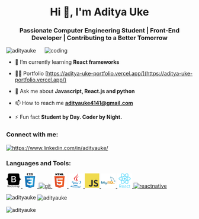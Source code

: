 <h1 align="center">Hi 👋, I'm Aditya Uke</h1>
<h3 align="center">Passionate Computer Engineering Student | Front-End Developer | Contributing to a Better Tomorrow</h3>
<img align="right" alt="coding" width="400" src="https://www.google.com/search?q=student%20coding%20gif&tbm=isch&tbs=rimg:Cc4Y0hKtF3fwYQxicOBgZ9VRsgITCgIIABAAOgQIARAAQAFVQDHoPsACANgCAOACAA&hl=en&sa=X&ved=0CCUQuIIBahcKEwjw0I71-5eAAxUAAAAAHQAAAAAQEQ&biw=1519&bih=706#imgrc=8slf02g053EjXM">

<p align="left"> <img src="https://komarev.com/ghpvc/?username=adityauke&label=Profile%20views&color=0e75b6&style=flat" alt="adityauke" /> </p>

- 🌱 I’m currently learning **React frameworks**

- 👨‍💻 Portfolio [https://aditya-uke-portfolio.vercel.app/](https://aditya-uke-portfolio.vercel.app/)

- 💬 Ask me about **Javascript, React.js and python**

- 📫 How to reach me **adityauke4141@gmail.com**

- ⚡ Fun fact **Student by Day. Coder by Night.**

<h3 align="left">Connect with me:</h3>
<p align="left">
<a href="https://linkedin.com/in/https://www.linkedin.com/in/adityauke/" target="blank"><img align="center" src="https://raw.githubusercontent.com/rahuldkjain/github-profile-readme-generator/master/src/images/icons/Social/linked-in-alt.svg" alt="https://www.linkedin.com/in/adityauke/" height="30" width="40" /></a>
</p>

<h3 align="left">Languages and Tools:</h3>
<p align="left"> <a href="https://getbootstrap.com" target="_blank" rel="noreferrer"> <img src="https://raw.githubusercontent.com/devicons/devicon/master/icons/bootstrap/bootstrap-plain-wordmark.svg" alt="bootstrap" width="40" height="40"/> </a> <a href="https://www.w3schools.com/css/" target="_blank" rel="noreferrer"> <img src="https://raw.githubusercontent.com/devicons/devicon/master/icons/css3/css3-original-wordmark.svg" alt="css3" width="40" height="40"/> </a> <a href="https://git-scm.com/" target="_blank" rel="noreferrer"> <img src="https://www.vectorlogo.zone/logos/git-scm/git-scm-icon.svg" alt="git" width="40" height="40"/> </a> <a href="https://www.w3.org/html/" target="_blank" rel="noreferrer"> <img src="https://raw.githubusercontent.com/devicons/devicon/master/icons/html5/html5-original-wordmark.svg" alt="html5" width="40" height="40"/> </a> <a href="https://www.java.com" target="_blank" rel="noreferrer"> <img src="https://raw.githubusercontent.com/devicons/devicon/master/icons/java/java-original.svg" alt="java" width="40" height="40"/> </a> <a href="https://developer.mozilla.org/en-US/docs/Web/JavaScript" target="_blank" rel="noreferrer"> <img src="https://raw.githubusercontent.com/devicons/devicon/master/icons/javascript/javascript-original.svg" alt="javascript" width="40" height="40"/> </a> <a href="https://www.mysql.com/" target="_blank" rel="noreferrer"> <img src="https://raw.githubusercontent.com/devicons/devicon/master/icons/mysql/mysql-original-wordmark.svg" alt="mysql" width="40" height="40"/> </a> <a href="https://reactjs.org/" target="_blank" rel="noreferrer"> <img src="https://raw.githubusercontent.com/devicons/devicon/master/icons/react/react-original-wordmark.svg" alt="react" width="40" height="40"/> </a> <a href="https://reactnative.dev/" target="_blank" rel="noreferrer"> <img src="https://reactnative.dev/img/header_logo.svg" alt="reactnative" width="40" height="40"/> </a> </p>

<p><img align="left" src="https://github-readme-stats.vercel.app/api/top-langs?username=adityauke&show_icons=true&locale=en&layout=compact" alt="adityauke" /></p>

<p>&nbsp;<img align="center" src="https://github-readme-stats.vercel.app/api?username=adityauke&show_icons=true&locale=en" alt="adityauke" /></p>

<p><img align="center" src="https://github-readme-streak-stats.herokuapp.com/?user=adityauke&" alt="adityauke" /></p>
